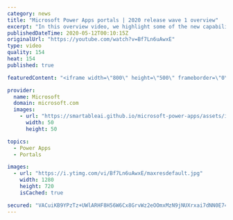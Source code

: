 ```yaml
---
category: news
title: "Microsoft Power Apps portals | 2020 release wave 1 overview"
excerpt: "In this overview video, we highlight some of the new capabilities included in the latest update to Microsoft Power Apps portals.     Here are the capabilities covered:   •    Power BI integration, so you can quickly add Power BI reports, tables, and dashboards to your portals without coding.  •    Themes"
publishedDateTime: 2020-05-12T00:10:15Z
originalUrl: "https://youtube.com/watch?v=Bf7Ln6uAwxE"
type: video
quality: 154
heat: 154
published: true

featuredContent: "<iframe width=\"800\" height=\"500\" frameborder=\"0\" src=\"https://www.youtube.com/embed/Bf7Ln6uAwxE\" allow=\"accelerometer; autoplay; encrypted-media; gyroscope; picture-in-picture\" allowfullscreen></iframe>"

provider:
  name: Microsoft
  domain: microsoft.com
  images:
    - url: "https://smartableai.github.io/microsoft-power-apps/assets/images/organizations/microsoft.com-50x50.jpg"
      width: 50
      height: 50

topics:
  - Power Apps
  - Portals

images:
  - url: "https://i.ytimg.com/vi/Bf7Ln6uAwxE/maxresdefault.jpg"
    width: 1280
    height: 720
    isCached: true

secured: "VACuiKB9YPzTz+UWlARHF8H56W6Cx8GrvWz2eOOmxMzN9jNUXrxai7dNN0E74nchP0FR+0HWuQFp6jQdPiWlaFj+s/zDEgpLev0Q4eFAJnTUNZi1gJJg7/PQnZeHdHXrUD2dl4hpUb2nafNEwq7+OOdKb3Fqs0oYlmJInFRsj0gJZe8Rs2vQgFZkf8bqB8MQUvUeZIPPL5D0J6k4BDxmr+C47Zzj2FgBekT7oIxfxB4R2F23VsyGGSjL8n94NNGDI+392dwK0qvX4MolQIlgJNBodnnm21NbCgDn5NAXDqB141CKxYfIkFzFYHsUL/0t3i67meJrP/mYzghvJpyngKUu+lavZd8Xfl+xSvv0T2jAJhkT7flVO5SeAWLJqheZMTx+6ZWTaBM3UyIVFC4nTppX6wlOrEPy8jrWOgnOjpXokfNwvELiRJQOMa01hpxT;c6xhqrlCnd3pFEx9egreJA=="
---
```


